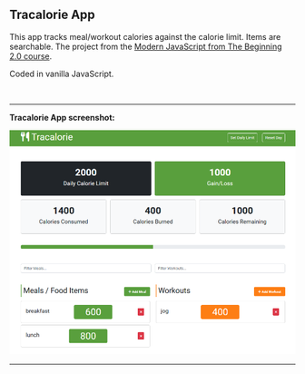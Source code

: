 ## Tracalorie App

This app tracks meal/workout calories against the calorie limit.  Items are searchable.  The project from the [Modern JavaScript from The Beginning 2.0 course](https://www.traversymedia.com/modern-javascript-2-0).

Coded in vanilla JavaScript.

<br>

---

**Tracalorie App screenshot:**

![Tracalorie App Image](tracalorie_image_for_readme.PNG)

---